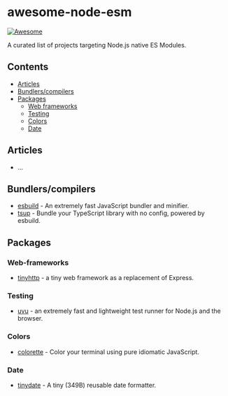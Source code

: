# awesome-node-esm

[![Awesome](https://awesome.re/badge-flat.svg)](https://awesome.re)

A curated list of projects targeting Node.js native ES Modules.

## Contents

- [Articles](#articles)
- [Bundlers/compilers](#bundlerscompilers)
- [Packages](#packages)
  - [Web frameworks](#web-frameworks)
  - [Testing](#testing)
  - [Colors](#colors)
  - [Date](#date)


## Articles

- ...

## Bundlers/compilers

- [esbuild](https://github.com/evanw/esbuild) - An extremely fast JavaScript bundler and minifier.
- [tsup](https://github.com/egoist/tsup) -  Bundle your TypeScript library with no config, powered by esbuild. 

## Packages

### Web-frameworks

- [tinyhttp](https://github.com/talentlessguy/tinyhttp) - a tiny web framework as a replacement of Express.

### Testing

- [uvu](https://github.com/lukeed/uvu) - an extremely fast and lightweight test runner for Node.js and the browser.

### Colors

- [colorette](https://github.com/jorgebucaran/colorette) - Color your terminal using pure idiomatic JavaScript.

### Date

- [tinydate](https://github.com/lukeed/tinydate) - A tiny (349B) reusable date formatter. 

